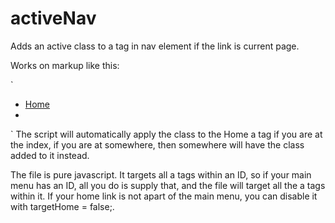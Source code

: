 # activeNav
Adds an active class to a tag in nav element if the link is current page.

Works on markup like this:

`<nav>
  <ul>
    <li>
      <a href="/">Home</a>
    </li>
    <li>
      <a href="/somewhere"><a>
    </li>
  </ul>
</nav>`
The script will automatically apply the class to the Home a tag if you are at the index, if you are at somewhere, then somewhere will have the class added to it instead.

The file is pure javascript. It targets all a tags within an ID, so if your main menu has an ID, all you do is supply that, and the file will target all the a tags within it.  If your home link is not apart of the main menu, you can disable it with targetHome = false;.
